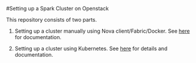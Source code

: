 #Setting up a Spark Cluster on Openstack

This repository consists of two parts.

1)  Setting up a cluster manually using Nova client/Fabric/Docker. See [here](https://github.com/sahandha/SparkClusterKubernetes/tree/master/ManualClusterSetup) for documentation.  

2)  Setting up a cluster using Kubernetes. See [here](https://github.com/sahandha/SparkClusterKubernetes/tree/master/KubernetesCluster) for details and documentation.
